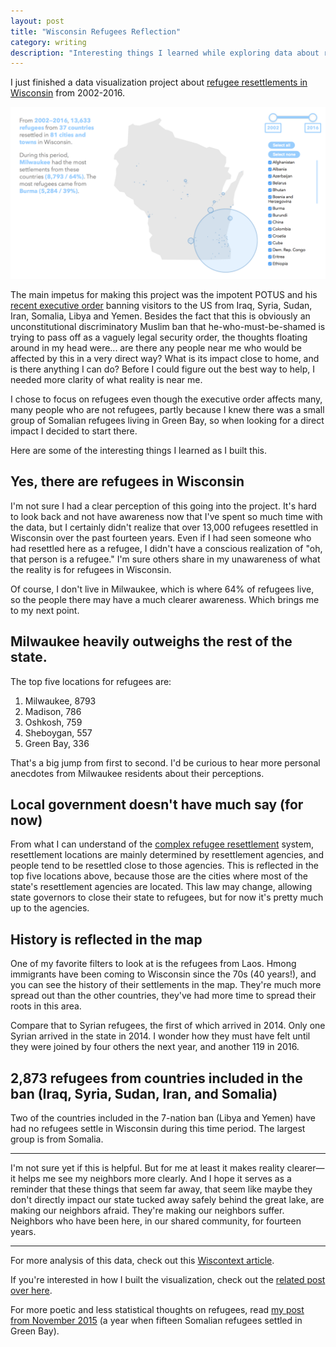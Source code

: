 ```yaml
---
layout: post
title: "Wisconsin Refugees Reflection"
category: writing
description: "Interesting things I learned while exploring data about refugee resettlements in Wisconsin"
---
```


I just finished a data visualization project about [refugee resettlements in Wisconsin](http://kevinmcgillivray.net/wisconsin-refugees) from 2002-2016.

[![Wisconsin refugees screenshot](/img/wisconsin-refugees-preview.png)](http://kevinmcgillivray.net/wisconsin-refugees)

The main impetus for making this project was the impotent POTUS and his [recent executive order](http://www.npr.org/2017/01/31/512439121/trumps-executive-order-on-immigration-annotated) banning visitors to the US from Iraq, Syria, Sudan, Iran, Somalia, Libya and Yemen. Besides the fact that this is obviously an unconstitutional discriminatory Muslim ban that he-who-must-be-shamed is trying to pass off as a vaguely legal security order, the thoughts floating around in my head were... are there any people near me who would be affected by this in a very direct way? What is its impact close to home, and is there anything I can do? Before I could figure out the best way to help, I needed more clarity of what reality is near me.

I chose to focus on refugees even though the executive order affects many, many people who are not refugees, partly because I knew there was a small group of Somalian refugees living in Green Bay, so when looking for a direct impact I decided to start there.

Here are some of the interesting things I learned as I built this.

## Yes, there are refugees in Wisconsin

I'm not sure I had a clear perception of this going into the project. It's hard to look back and not have awareness now that I've spent so much time with the data, but I certainly didn't realize that over 13,000 refugees resettled in Wisconsin over the past fourteen years. Even if I had seen someone who had resettled here as a refugee, I didn't have a conscious realization of "oh, that person is a refugee." I'm sure others share in my unawareness of what the reality is for refugees in Wisconsin.

Of course, I don't live in Milwaukee, which is where 64% of refugees live, so the people there may have a much clearer awareness. Which brings me to my next point.

## Milwaukee heavily outweighs the rest of the state.

The top five locations for refugees are:

1. Milwaukee, 8793
2. Madison, 786
3. Oshkosh, 759
4. Sheboygan, 557
5. Green Bay, 336

That's a big jump from first to second. I'd be curious to hear more personal anecdotes from Milwaukee residents about their perceptions.

## Local government doesn't have much say (for now)

From what I can understand of the [complex refugee resettlement](https://obamawhitehouse.archives.gov/blog/2015/11/20/infographic-screening-process-refugee-entry-united-states) system, resettlement locations are mainly determined by resettlement agencies, and people tend to be resettled close to those agencies. This is reflected in the top five locations above, because those are the cities where most of the state's resettlement agencies are located. This law may change, allowing state governors to close their state to refugees, but for now it's pretty much up to the agencies.

## History is reflected in the map

One of my favorite filters to look at is the refugees from Laos. Hmong immigrants have been coming to Wisconsin since the 70s (40 years!), and you can see the history of their settlements in the map. They're much more spread out than the other countries, they've had more time to spread their roots in this area.

Compare that to Syrian refugees, the first of which arrived in 2014. Only one Syrian arrived in the state in 2014. I wonder how they must have felt until they were joined by four others the next year, and another 119 in 2016.

## 2,873 refugees from countries included in the ban (Iraq, Syria, Sudan, Iran, and Somalia)

Two of the countries included in the 7-nation ban (Libya and Yemen) have had no refugees settle in Wisconsin during this time period. The largest group is from Somalia.

---

I'm not sure yet if this is helpful. But for me at least it makes reality clearer—it helps me see my neighbors more clearly. And I hope it serves as a reminder that these things that seem far away, that seem like maybe they don't directly impact our state tucked away safely behind the great lake, are making our neighbors afraid. They're making our neighbors suffer. Neighbors who have been here, in our shared community, for fourteen years.

---

For more analysis of this data, check out this [Wiscontext article](http://www.wiscontext.org/refugee-resettlement-wisconsin-numbers).

If you're interested in how I built the visualization, check out the [related post over here](/wisconsin-refugees-development-notes).

For more poetic and less statistical thoughts on refugees, read [my post from November 2015](/sanctuary) (a year when fifteen Somalian refugees settled in Green Bay).
